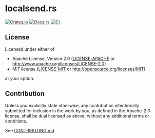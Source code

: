 # localsend.rs

[![Crates.io](https://img.shields.io/crates/v/localsend.rs.svg)](https://crates.io/crates/localsend.rs)
[![Docs.rs](https://docs.rs/localsend.rs/badge.svg)](https://docs.rs/localsend.rs)
[![CI](https://github.com/nain-F49FF806/localsend.rs/actions/workflows/rust.yml/badge.svg)](https://github.com/nain-F49FF806/localsend.rs/actions/workflows/rust.yml)

<!--
## Installation

### Cargo

* Install the rust toolchain in order to have cargo installed by following
  [this](https://www.rust-lang.org/tools/install) guide.
* run `cargo install localsend.rs`
-->

## License

Licensed under either of

* Apache License, Version 2.0
  ([LICENSE-APACHE](LICENSE-APACHE) or <http://www.apache.org/licenses/LICENSE-2.0>)
* MIT license
  ([LICENSE-MIT](LICENSE-MIT) or <http://opensource.org/licenses/MIT>)

at your option.

## Contribution

Unless you explicitly state otherwise, any contribution intentionally submitted
for inclusion in the work by you, as defined in the Apache-2.0 license, shall be
dual licensed as above, without any additional terms or conditions.

See [CONTRIBUTING.md](CONTRIBUTING.md).
